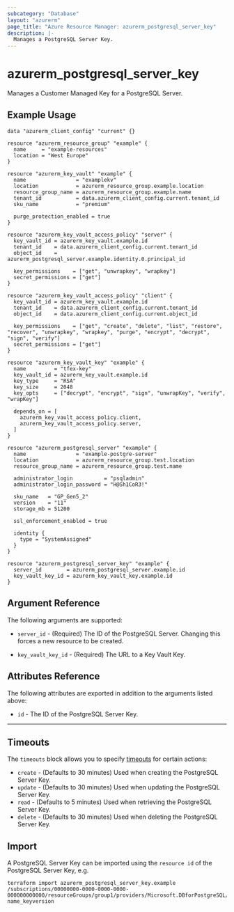 ```yaml
---
subcategory: "Database"
layout: "azurerm"
page_title: "Azure Resource Manager: azurerm_postgresql_server_key"
description: |-
  Manages a PostgreSQL Server Key.
---
```


# azurerm_postgresql_server_key

Manages a Customer Managed Key for a PostgreSQL Server.

## Example Usage

```hcl
data "azurerm_client_config" "current" {}

resource "azurerm_resource_group" "example" {
  name     = "example-resources"
  location = "West Europe"
}

resource "azurerm_key_vault" "example" {
  name                = "examplekv"
  location            = azurerm_resource_group.example.location
  resource_group_name = azurerm_resource_group.example.name
  tenant_id           = data.azurerm_client_config.current.tenant_id
  sku_name            = "premium"

  purge_protection_enabled = true
}

resource "azurerm_key_vault_access_policy" "server" {
  key_vault_id = azurerm_key_vault.example.id
  tenant_id    = data.azurerm_client_config.current.tenant_id
  object_id    = azurerm_postgresql_server.example.identity.0.principal_id

  key_permissions    = ["get", "unwrapkey", "wrapkey"]
  secret_permissions = ["get"]
}

resource "azurerm_key_vault_access_policy" "client" {
  key_vault_id = azurerm_key_vault.example.id
  tenant_id    = data.azurerm_client_config.current.tenant_id
  object_id    = data.azurerm_client_config.current.object_id

  key_permissions    = ["get", "create", "delete", "list", "restore", "recover", "unwrapkey", "wrapkey", "purge", "encrypt", "decrypt", "sign", "verify"]
  secret_permissions = ["get"]
}

resource "azurerm_key_vault_key" "example" {
  name         = "tfex-key"
  key_vault_id = azurerm_key_vault.example.id
  key_type     = "RSA"
  key_size     = 2048
  key_opts     = ["decrypt", "encrypt", "sign", "unwrapKey", "verify", "wrapKey"]

  depends_on = [
    azurerm_key_vault_access_policy.client,
    azurerm_key_vault_access_policy.server,
  ]
}

resource "azurerm_postgresql_server" "example" {
  name                = "example-postgre-server"
  location            = azurerm_resource_group.test.location
  resource_group_name = azurerm_resource_group.test.name

  administrator_login          = "psqladmin"
  administrator_login_password = "H@Sh1CoR3!"

  sku_name   = "GP_Gen5_2"
  version    = "11"
  storage_mb = 51200

  ssl_enforcement_enabled = true

  identity {
    type = "SystemAssigned"
  }
}

resource "azurerm_postgresql_server_key" "example" {
  server_id        = azurerm_postgresql_server.example.id
  key_vault_key_id = azurerm_key_vault_key.example.id
}
```

## Argument Reference

The following arguments are supported:

* `server_id` - (Required) The ID of the PostgreSQL Server. Changing this forces a new resource to be created.

* `key_vault_key_id` - (Required) The URL to a Key Vault Key.

## Attributes Reference

The following attributes are exported in addition to the arguments listed above:

* `id` - The ID of the PostgreSQL Server Key.

---

## Timeouts

The `timeouts` block allows you to specify [timeouts](https://www.terraform.io/docs/configuration/resources.html#timeouts) for certain actions:

* `create` - (Defaults to 30 minutes) Used when creating the PostgreSQL Server Key.
* `update` - (Defaults to 30 minutes) Used when updating the PostgreSQL Server Key.
* `read` - (Defaults to 5 minutes) Used when retrieving the PostgreSQL Server Key.
* `delete` - (Defaults to 30 minutes) Used when deleting the PostgreSQL Server Key.

## Import

A PostgreSQL Server Key can be imported using the `resource id` of the PostgreSQL Server Key, e.g.

```shell
terraform import azurerm_postgresql_server_key.example /subscriptions/00000000-0000-0000-0000-000000000000/resourceGroups/group1/providers/Microsoft.DBforPostgreSQL/servers/server1/keys/keyvaultname_key-name_keyversion
```
